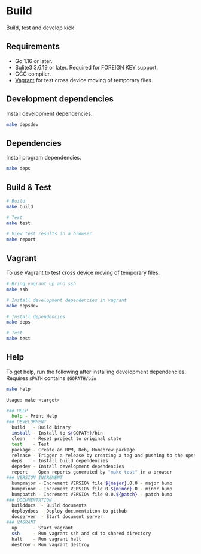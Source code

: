 # Build

Build, test and develop kick

## Requirements

* Go 1.16 or later.
* Sqlite3 3.6.19 or later. Required for FOREIGN KEY support.
* GCC compiler.
* [Vagrant](https://www.vagrantup.com/) for test cross device moving of temporary files.

## Development dependencies

Install development dependencies.

```bash
make depsdev
```

## Dependencies

Install program dependencies.

```bash
make deps
```

## Build & Test

```bash
# Build
make build
```

```bash
# Test
make test
```

```bash
# View test results in a browser
make report
```

## Vagrant

To use Vagrant to test cross device moving of temporary files.

```bash
# Bring vagrant up and ssh
make ssh

# Install development dependencies in vagrant
make depsdev

# Install dependencies
make deps

# Test
make test
```

## Help

To get help, run the following after installing development dependencies.
Requires `$PATH` contains `$GOPATH/bin`

```bash
make help
```

```bash
Usage: make <target>

### HELP
  help - Print Help
### DEVELOPMENT
  build   - Build binary
  install - Install to $(GOPATH)/bin
  clean   - Reset project to original state
  test    - Test
  package - Create an RPM, Deb, Homebrew package
  release - Trigger a release by creating a tag and pushing to the upstream repository
  deps    - Install build dependencies
  depsdev - Install development dependencies
  report  - Open reports generated by "make test" in a browser
### VERSION INCREMENT
  bumpmajor - Increment VERSION file ${major}.0.0 - major bump
  bumpminor - Increment VERSION file 0.${minor}.0 - minor bump
  bumppatch - Increment VERSION file 0.0.${patch} - patch bump
### DOCUMENTATION
  builddocs  - Build documents
  deploydocs - Deploy documentaiton to github
  docserver  - Start document server
### VAGRANT
  up      - Start vagrant
  ssh     - Run vagrant ssh and cd to shared directory
  halt    - Run vagrant halt
  destroy - Run vagrant destroy
```